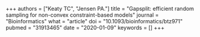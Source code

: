 +++
authors = ["Keaty TC", "Jensen PA."]
title = "Gapsplit: efficient random sampling for non-convex constraint-based models"
journal = "Bioinformatics"
what = "article"
doi = "10.1093/bioinformatics/btz971"
pubmed = "31913465"
date = "2020-01-09"
keywords = []
+++

